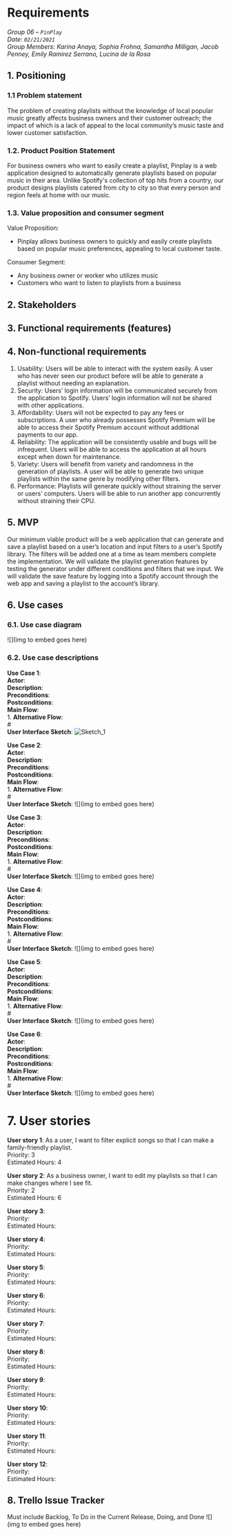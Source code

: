 # Requirements

*Group 06 – `PinPlay`\
Date: `02/21/2021`\
Group Members: Karina Anaya, Sophia Frohna, Samantha Milligan, Jacob Penney, Emily Ramirez Serrano, Lucina de la Rosa*

## 1. Positioning
### 1.1 Problem statement

The problem of creating playlists without the knowledge of local popular music greatly affects business owners and their customer outreach; the impact of which is a lack of appeal to the local community’s music taste and lower customer satisfaction.

### 1.2. Product Position Statement

For business owners who want to easily create a playlist, Pinplay is a web application designed to automatically generate playlists based on popular music in their area. Unlike Spotify's collection of top hits from a country, our product designs playlists catered from city to city so that every person and region feels at home with our music.

### 1.3. Value proposition and consumer segment

Value Proposition:
* Pinplay allows business owners to quickly and easily create playlists based on popular music preferences, appealing to local customer taste.

Consumer Segment:
- Any business owner or worker who utilizes music
- Customers who want to listen to playlists from a business


## 2. Stakeholders
 

## 3. Functional requirements (features)


## 4. Non-functional requirements

1. Usability: Users will be able to interact with the system easily. A user who has never seen our product before will be able to generate a playlist without needing an explanation.
2. Security: Users’ login information will be communicated securely from the application to Spotify. Users’ login information will not be shared with other applications.
3. Affordability: Users will not be expected to pay any fees or subscriptions. A user who already possesses Spotify Premium will be able to access their Spotify Premium account without additional payments to our app.
4. Reliability: The application will be consistently usable and bugs will be infrequent. Users will be able to access the application at all hours except when down for maintenance.
5. Variety: Users will benefit from variety and randomness in the generation of playlists. A user will be able to generate two unique playlists within the same genre by modifying other filters.
6. Performance: Playlists will generate quickly without straining the server or users’ computers. Users will be able to run another app concurrently without straining their CPU.


## 5. MVP
Our minimum viable product will be a web application that can generate and save a playlist based on a user’s location and input filters to a user’s Spotify library. The filters will be added one at a time as team members complete the implementation. We will validate the playlist generation features by testing the generator under different conditions and filters that we input. We will validate the save feature by logging into a Spotify account through the web app and saving a playlist to the account’s library.


## 6. Use cases
### 6.1. Use case diagram
![](img to embed goes here)


### 6.2. Use case descriptions

**Use Case 1**: \
**Actor**: \
**Description**: \
**Preconditions**: \
**Postconditions**: \
**Main Flow**: \
1. 
**Alternative Flow**: \
#\
**User Interface Sketch**:
![Sketch_1](media/requirements/Sketch_1.png)

**Use Case 2**: \
**Actor**: \
**Description**: \
**Preconditions**: \
**Postconditions**: \
**Main Flow**: \
1. 
**Alternative Flow**: \
#\
**User Interface Sketch**:
![](img to embed goes here)

**Use Case 3**: \
**Actor**: \
**Description**: \
**Preconditions**: \
**Postconditions**: \
**Main Flow**: \
1. 
**Alternative Flow**: \
#\
**User Interface Sketch**:
![](img to embed goes here)

**Use Case 4**: \
**Actor**: \
**Description**: \
**Preconditions**: \
**Postconditions**: \
**Main Flow**: \
1. 
**Alternative Flow**: \
#\
**User Interface Sketch**:
![](img to embed goes here)

**Use Case 5**: \
**Actor**: \
**Description**: \
**Preconditions**: \
**Postconditions**: \
**Main Flow**: \
1. 
**Alternative Flow**: \
#\
**User Interface Sketch**:
![](img to embed goes here)

**Use Case 6**: \
**Actor**: \
**Description**: \
**Preconditions**: \
**Postconditions**: \
**Main Flow**: \
1. 
**Alternative Flow**: \
#\
**User Interface Sketch**:
![](img to embed goes here)


# 7. User stories

**User story 1**: As a user, I want to filter explicit songs so that I can make a family-friendly playlist.\
Priority: 3\
Estimated Hours: 4

**User story 2**: As a business owner, I want to edit my playlists so that I can make changes where I see fit.\
Priority: 2\
Estimated Hours: 6

**User story 3**: \
Priority: \
Estimated Hours: 

**User story 4**: \
Priority: \
Estimated Hours: 

**User story 5**: \
Priority: \
Estimated Hours: 

**User story 6**: \
Priority: \
Estimated Hours: 

**User story 7**: \
Priority: \
Estimated Hours: 

**User story 8**: \
Priority: \
Estimated Hours: 

**User story 9**: \
Priority: \
Estimated Hours: 

**User story 10**: \
Priority: \
Estimated Hours: 

**User story 11**: \
Priority: \
Estimated Hours: 

**User story 12**: \
Priority: \
Estimated Hours: 

## 8. Trello Issue Tracker
Must include Backlog, To Do in the Current Release, Doing, and Done
![](img to embed goes here)
